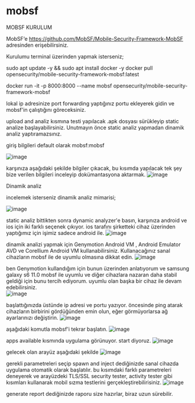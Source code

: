 # mobsf

MOBSF KURULUM

MobSF’e https://github.com/MobSF/Mobile-Security-Framework-MobSF adresinden erişebilirsiniz.

Kurulumu terminal üzerinden yapmak isterseniz;


sudo apt update -y && sudo apt install docker -y
docker pull opensecurity/mobile-security-framework-mobsf:latest

docker run -it -p 8000:8000  --name mobsf opensecurity/mobile-security-framework-mobsf

lokal ip adresinize port forwarding yaptığınız portu ekleyerek gidin ve mobsf'in çalıştığını göreceksiniz.

upload and analiz kısmına testi yapılacak .apk dosyası sürükleyip static analize başlayabilirsiniz. Unutmayın önce static analiz yapmadan dinamik analiz yaptıramazsınız.

giriş bilgileri default olarak mobsf:mobsf 

![image](https://github.com/user-attachments/assets/f92bbf1f-1ce6-4c06-b3b3-62b244c81844)


karşınıza aşağıdaki şekilde bilgiler çıkacak, bu kısımda yapılacak tek şey bize verilen bilgileri inceleyip dokümantasyona aktarmak.
![image](https://github.com/user-attachments/assets/808db634-6691-4b1e-8c23-f1c3643b5b7e)


Dinamik analiz

incelemek isterseniz dinamik analiz mimarisi;

![image](https://github.com/user-attachments/assets/648d79ee-9e63-4c88-a35d-ced5773e1ffb)

static analiz bittikten sonra dynamic analyzer'e basın, karşınıza android ve ios için iki farklı seçenek çıkıyor. ios tarafını şirketteki cihaz üzerinden yaptığımız için işimiz sadece android ile.
![image](https://github.com/user-attachments/assets/990a2ab3-7aaa-4027-9fe4-8b65bb597814)

dinamik analizi yapmak için Genymotion Android VM , Android Emulator AVD ve Corellium Android VM kullanabilirsiniz. Kullanacağınız sanal cihazların mobsf ile de uyumlu olmasına dikkat edin.
![image](https://github.com/user-attachments/assets/1297e335-7c3f-46aa-aff5-269822111045)

ben Genymotion kullandığım için bunun üzerinden anlatıyorum ve samsung galaxy s6 11.0 mobsf ile uyumlu ve diğer cihazlara nazaran daha stabil geldiği için bunu tercih ediyorum. uyumlu olan başka bir cihaz ile devam edebilirsiniz.  
![image](https://github.com/user-attachments/assets/a513a37d-54a3-45d3-ad52-5b73f5d89d7e)

başlattığınızda üstünde ip adresi ve portu yazıyor. öncesinde ping atarak cihazların birbirini gördüğünden emin olun, eğer görmüyorlarsa ağ ayarlarınızı değiştirin.
![image](https://github.com/user-attachments/assets/c5e75392-9406-4a29-a504-24c217758c1a)

aşağıdaki komutla mobsf'i tekrar başlatın. 
![image](https://github.com/user-attachments/assets/45ed1b56-2649-433b-9922-7d7195c2ce6b)

apps available kısmında uygulama görünuyor. start diyoruz.
![image](https://github.com/user-attachments/assets/eaff985b-05ba-4abe-9ee2-9ef046de51cf)

gelecek olan arayüz aşağıdaki şekilde
![image](https://github.com/user-attachments/assets/6d1eae79-ca65-44c7-bc2c-df992a9770e8)


gerekli parametreleri seçip spawn and inject dediğinizde sanal cihazda uygulama otomatik olarak başlatılır. bu kısımdaki farklı parametreleri deneyerek ve arayüzdeki TLS/SSL security tester, activity tester gibi kısımları kullanarak mobil sızma testlerini gerçekleştirebilirisiniz. 
![image](https://github.com/user-attachments/assets/a5a5b432-3a18-4bae-9168-e79a4c04fa99)

generate report dediğinizde raporu size hazırlar, biraz uzun sürebilir. 


